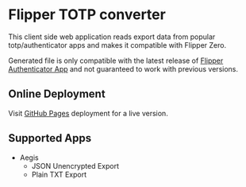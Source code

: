 # Flipper TOTP converter
This client side web application reads export data from popular totp/authenticator apps and makes it compatible with Flipper Zero.

Generated file is only compatible with the latest release of [Flipper Authenticator App](https://github.com/akopachov/flipper-zero_authenticator) and not guaranteed to work with previous versions.

## Online Deployment
Visit [GitHub Pages](https://alex-dash.github.io/flip-totp-converter/) deployment for a live version.

## Supported Apps
- Aegis
  - JSON Unencrypted Export
  - Plain TXT Export
